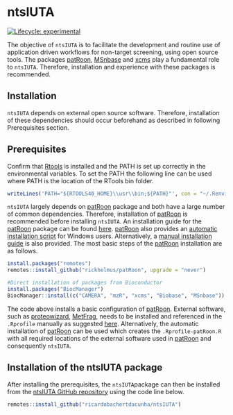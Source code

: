 
<!-- README.md is generated from README.Rmd. Please edit that file -->

# ntsIUTA

<!-- badges: start -->

[![Lifecycle:
experimental](https://img.shields.io/badge/lifecycle-experimental-orange.svg)](https://www.tidyverse.org/lifecycle/#experimental)
<!-- badges: end -->

The objective of `ntsIUTA` is to facilitate the development and routine
use of application driven workflows for non-target screening, using open
source tools. The packages
[patRoon](https://github.com/rickhelmus/patRoon),
[MSnbase](https://www.bioconductor.org/packages/release/bioc/html/MSnbase.html)
and
[xcms](https://bioconductor.org/packages/release/bioc/html/xcms.html)
play a fundamental role to `ntsIUTA`. Therefore, installation and
experience with these packages is recommended.

## Installation

`ntsIUTA` depends on external open source software. Therefore,
installation of these dependencies should occur beforehand as described
in following Prerequisites section.

## Prerequisites

Confirm that [Rtools](https://cran.r-project.org/bin/windows/Rtools/) is
installed and the PATH is set up correctly in the environmental
variables. To set the PATH the following line can be used where PATH is
the location of the RTools bin folder.

``` r
writeLines('PATH="${RTOOLS40_HOME}\\usr\\bin;${PATH}"', con = "~/.Renviron")
```

`ntsIUTA` largely depends on
[patRoon](https://github.com/rickhelmus/patRoon) package and both have a
large number of common dependencies. Therefore, installation of
[patRoon](https://github.com/rickhelmus/patRoon) is recommended before
installing `ntsIUTA`. An installation guide for the
[patRoon](https://github.com/rickhelmus/patRoon) package can be found
[here](https://rickhelmus.github.io/patRoon/handbook_bd/installation.html).
[patRoon](https://github.com/rickhelmus/patRoon) also provides an
[automatic installation
script](https://rickhelmus.github.io/patRoon/handbook_bd/automatic-installation-windows-only.html)
for Windows users. Alternatively, a [manual installation
guide](https://rickhelmus.github.io/patRoon/handbook_bd/manual-installation.html)
is also provided. The most basic steps of the
[patRoon](https://github.com/rickhelmus/patRoon) installation are as
follows.

``` r
install.packages("remotes")
remotes::install_github("rickhelmus/patRoon", upgrade = "never")

#Direct installation of packages from Bioconductor
install.packages("BiocManager")
BiocManager::install(c("CAMERA", "mzR", "xcms", "Biobase", "MSnbase"))
```

The code above installs a basic configuration of
[patRoon](https://github.com/rickhelmus/patRoon). External software,
such as
[proteowizard](http://proteowizard.sourceforge.net/download.html),
[MetFrag](https://ipb-halle.github.io/MetFrag/projects/metfragcl/),
needs to be installed and referenced in the `.Rprofile` manually as
suggested
[here](https://rickhelmus.github.io/patRoon/handbook_bd/installation.html).
Alternatively, the automatic installation of
[patRoon](https://github.com/rickhelmus/patRoon) can be used which
creates the `.Rprofile-patRoon.R` with all required locations of the
external software used in
[patRoon](https://github.com/rickhelmus/patRoon) and consequently
`ntsIUTA`.

## Installation of the ntsIUTA package

After installing the prerequisites, the `ntsIUTA`package can then be
installed from the [ntsIUTA GitHub
repository](https://github.com/ricardobachertdacunha/ntsIUTA) using the
code line below.

``` r
remotes::install_github("ricardobachertdacunha/ntsIUTA")
```

<!-- ## Information -->
<!-- Loading `ntsIUTA`: -->
<!-- See vignettes: -->
<!-- What is special about using `README.Rmd` instead of just `README.md`? You can include R chunks like so: -->
<!-- You'll still need to render `README.Rmd` regularly, to keep `README.md` up-to-date. `devtools::build_readme()` is handy for this. You could also use GitHub Actions to re-render `README.Rmd` every time you push. An example workflow can be found here: <https://github.com/r-lib/actions/tree/master/examples>. -->
<!-- You can also embed plots, for example: -->
<!-- In that case, don't forget to commit and push the resulting figure files, so they display on GitHub and CRAN. -->
